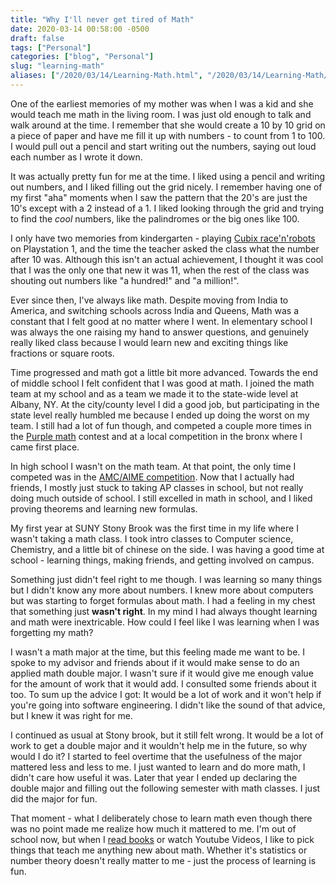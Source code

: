 ```yaml
---
title: "Why I'll never get tired of Math"
date: 2020-03-14 00:58:00 -0500
draft: false
tags: ["Personal"]
categories: ["blog", "Personal"]
slug: "learning-math"
aliases: ["/2020/03/14/Learning-Math.html", "/2020/03/14/Learning-Math/"]
---
```


One of the earliest memories of my mother was when I was a kid and she would teach me math in the living room. I was just old enough to talk and walk around at the time. I remember that she would create a 10 by 10 grid on a piece of paper and have me fill it up with numbers - to count from 1 to 100. I would pull out a pencil and start writing out the numbers, saying out loud each number as I wrote it down. 

It was actually pretty fun for me at the time. I liked using a pencil and writing out numbers, and I liked filling out the grid nicely. I remember having one of my first "aha" moments when I saw the pattern that the 20's are just the 10's except with a 2 instead of a 1. I liked looking through the grid and trying to find the _cool_ numbers, like the palindromes or the big ones like 100.

I only have two memories from kindergarten - playing [Cubix race'n'robots](https://en.wikipedia.org/wiki/Cubix#cite_note-4) on Playstation 1, and the time the teacher asked the class what the number after 10 was. Although this isn't an actual achievement, I thought it was cool that I was the only one that new it was 11, when the rest of the class was shouting out numbers like "a hundred!" and "a million!".

Ever since then, I've always like math. Despite moving from India to America, and switching schools across India and Queens, Math was a constant that I felt good at no matter where I went. In elementary school I was always the one raising my hand to answer questions, and genuinely really liked class because I would learn new and exciting things like fractions or square roots.

Time progressed and math got a little bit more advanced. Towards the end of middle school I felt confident that I was good at math. I joined the math team at my school and as a team we made it to the state-wide level at Albany, NY. At the city/county level I did a good job, but participating in the state level really humbled me because I ended up doing the worst on my team. I still had a lot of fun though, and competed a couple more times in the [Purple math](https://www.purplemath.com/) contest and at a local competition in the bronx where I came first place.

In high school I wasn't on the math team. At that point, the only time I competed was in the [AMC/AIME competition](https://www.maa.org/math-competitions/american-invitational-mathematics-examination-aime). Now that I actually had friends, I mostly just stuck to taking AP classes in school, but not really doing much outside of school. I still excelled in math in school, and I liked proving theorems and learning new formulas.

My first year at SUNY Stony Brook was the first time in my life where I wasn't taking a math class. I took intro classes to Computer science, Chemistry, and a little bit of chinese on the side. I was having a good time at school - learning things, making friends, and getting involved on campus.

Something just didn't feel right to me though. I was learning so many things but I didn't know any more about numbers. I knew more about computers but was starting to forget formulas about math. I had a feeling in my chest that something just __wasn't right__. In my mind I had always thought learning and math were inextricable. How could I feel like I was learning when I was forgetting my math?

I wasn't a math major at the time, but this feeling made me want to be. I spoke to my advisor and friends about if it would make sense to do an applied math double major. I wasn't sure if it would give me enough value for the amount of work that it would add. I consulted some friends about it too. To sum up the advice I got: It would be a lot of work and it won't help if you're going into software engineering.  I didn't like the sound of that advice, but I knew it was right for me.

I continued as usual at Stony brook, but it still felt wrong. It would be a lot of work to get a double major and it wouldn't help me in the future, so why would I do it? I started to feel overtime that the usefulness of the major mattered less and less to me. I just wanted to learn and do more math, I didn't care how useful it was. Later that year I ended up declaring the double major and filling out the following semester with math classes. I just did the major for fun.

That moment - what I deliberately chose to learn math even though there was no point made me realize how much it mattered to me. I'm out of school now, but when I [read books](http://hkattelu.github.io/blog/books/2018/06/20/Books-I-read-in-the-last-year.html) or watch Youtube Videos, I like to pick things that teach me anything new about math. Whether it's statistics or number theory doesn't really matter to me - just the process of learning is fun.